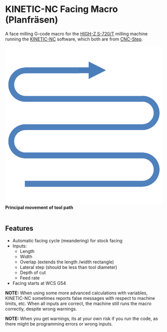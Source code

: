 
# KINETIC-NC Facing Macro (Planfräsen)

A face milling G-code macro for the [HIGH-Z S-720/T](https://www.cnc-step.de/cnc-fraese-high-z-s-720t-kugelgewindetrieb-720x420mm) milling machine running the [KINETIC-NC](https://www.cnc-step.de/cnc-software/kinetic-nc-netzwerk-steuerungssoftware/) software, which both are from [CNC-Step](https://www.cnc-step.de).

![](User03_BIG.png)
**Principal movement of tool path**
<br><br>

## Features

 * Automatic facing cycle (meandering) for stock facing
 * Inputs:
   - Length
   - Width
   - Overlap (extends the length /width rectangle)
   - Lateral step (should be less than tool diameter)
   - Depth of cut
   - Feed rate
 * Facing starts at WCS G54

**NOTE:** When using some more advanced calculations with variables, KINETIC-NC sometimes reports false messages with respect to machine limits, etc. When all inputs are correct, the machine still runs the macro correctly, despite wrong warnings.

**NOTE:** When you get warnings, its at your own risk if you run the code, as there might be programming errors or wrong inputs.